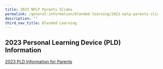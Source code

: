 ```yaml
---
title: 2023 NPLP Parents Slides
permalink: /general-information/blended-learning/2022-nplp-parents-slides/
description: ""
third_nav_title: Blended Learning
---
```

## 2023 Personal Learning Device (PLD) Information


[2023 PLD Information for Parents](/files/Blended%20Learning/2023%20NDLP%20Parent%20Engagement%20Slides.pdf)